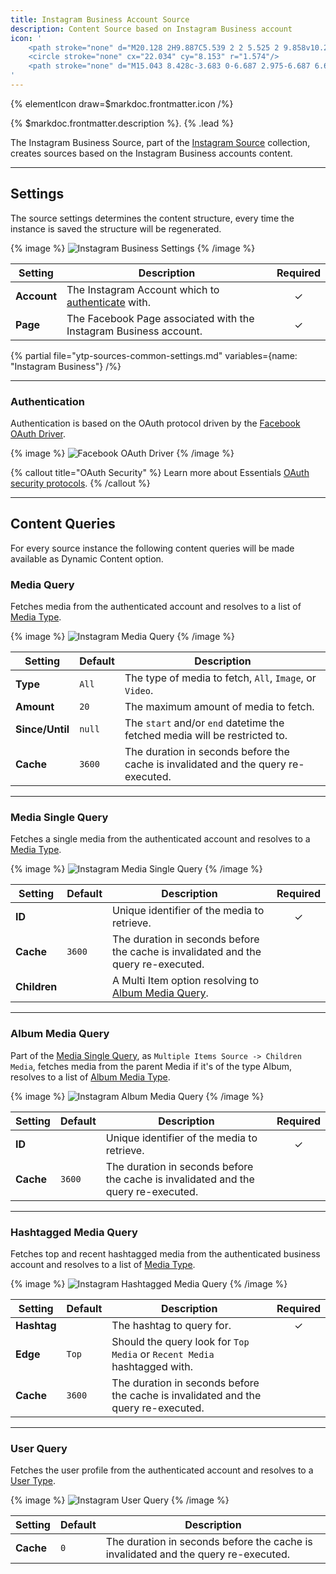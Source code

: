 ```yaml
---
title: Instagram Business Account Source
description: Content Source based on Instagram Business account
icon: '
    <path stroke="none" d="M20.128 2H9.887C5.539 2 2 5.525 2 9.858v10.284C2 24.475 5.539 28 9.887 28h10.226C24.475 28 28 24.475 28 20.142V9.858C28.014 5.525 24.475 2 20.128 2zm5.705 18.778a5.061 5.061 0 01-5.055 5.055H9.222a5.061 5.061 0 01-5.055-5.055V9.222a5.061 5.061 0 015.055-5.055h11.556a5.061 5.061 0 015.055 5.055v11.556z"/>
    <circle stroke="none" cx="22.034" cy="8.153" r="1.574"/>
    <path stroke="none" d="M15.043 8.428c-3.683 0-6.687 2.975-6.687 6.644 0 3.684 2.99 6.659 6.687 6.659 3.698 0 6.688-2.977 6.688-6.659-.014-3.669-3.004-6.644-6.688-6.644zm.073 10.905a4.325 4.325 0 01-4.334-4.319 4.324 4.324 0 014.334-4.318 4.324 4.324 0 014.333 4.318 4.324 4.324 0 01-4.333 4.319z"/>
'
---
```


{% elementIcon draw=$markdoc.frontmatter.icon /%}

{% $markdoc.frontmatter.description %}. {% .lead %}

The Instagram Business Source, part of the [Instagram Source](../) collection, creates sources based on the Instagram Business accounts content.

---

## Settings

The source settings determines the content structure, every time the instance is saved the structure will be regenerated.

{% image %}
![Instagram Business Settings](/next/assets/ytp/sources/ig-business-config.webp)
{% /image %}

| Setting | Description | Required |
| ------- | ----------- | :------: |
| **Account** | The Instagram Account which to [authenticate](#authentication) with. | &#x2713; |
| **Page** | The Facebook Page associated with the Instagram Business account. | &#x2713; |

{% partial file="ytp-sources-common-settings.md" variables={name: "Instagram Business"} /%}

---

### Authentication

Authentication is based on the OAuth protocol driven by the [Facebook OAuth Driver](/next/essentials-for-yoothemepro/auth/drivers/facebook-oauth).

{% image %}
![Facebook OAuth Driver](/next/assets/ytp/auths/driver-facebook-oauth.webp)
{% /image %}

{% callout title="OAuth Security" %}
Learn more about Essentials [OAuth security protocols](/next/essentials-for-yoothemepro/oauth-keys-secrets#security).
{% /callout %}

---

## Content Queries

For every source instance the following content queries will be made available as Dynamic Content option.

### Media Query

Fetches media from the authenticated account and resolves to a list of [Media Type](../#media-type).

{% image %}
![Instagram Media Query](/next/assets/ytp/sources/ig-query-media.webp)
{% /image %}

| Setting | Default | Description |
| ------- | ------- | ----------- |
| **Type** | `All` | The type of media to fetch, `All`, `Image`, or `Video`. |
| **Amount** | `20` | The maximum amount of media to fetch. |
| **Since/Until** | `null` | The `start` and/or `end` datetime the fetched media will be restricted to. |
| **Cache** | `3600` | The duration in seconds before the cache is invalidated and the query re-executed. |

---

### Media Single Query

Fetches a single media from the authenticated account and resolves to a [Media Type](../#media-type).

{% image %}
![Instagram Media Single Query](/next/assets/ytp/sources/ig-query-media-single.webp)
{% /image %}

| Setting | Default | Description | Required |
| ------- | ------- | ----------- | :------: |
| **ID** | | Unique identifier of the media to retrieve. | &#x2713; |
| **Cache** | `3600` | The duration in seconds before the cache is invalidated and the query re-executed. |
| **Children** | | A Multi Item option resolving to [Album Media Query](#album-media-query). |

---

### Album Media Query

Part of the [Media Single Query](#media-single-query), as `Multiple Items Source -> Children Media`, fetches media from the parent Media if it's of the type Album, resolves to a list of [Album Media Type](../#album-media-type).

{% image %}
![Instagram Album Media Query](/next/assets/ytp/sources/ig-query-media-single.webp)
{% /image %}

| Setting | Default | Description | Required |
| ------- | ------- | ----------- | :------: |
| **ID** | | Unique identifier of the media to retrieve. | &#x2713; |
| **Cache** | `3600` | The duration in seconds before the cache is invalidated and the query re-executed. |

---

### Hashtagged Media Query

Fetches top and recent hashtagged media from the authenticated business account and resolves to a list of [Media Type](../#media-type).

{% image %}
![Instagram Hashtagged Media Query](/next/assets/ytp/sources/ig-query-hashtagged-media.webp)
{% /image %}

| Setting | Default | Description | Required |
| ------- | ------- | ----------- | :------: |
| **Hashtag** | | The hashtag to query for. | &#x2713; |
| **Edge** |`Top` | Should the query look for `Top Media` or `Recent Media` hashtagged with. |
| **Cache** | `3600` | The duration in seconds before the cache is invalidated and the query re-executed. |

---

### User Query

Fetches the user profile from the authenticated account and resolves to a [User Type](../#user-type).

{% image %}
![Instagram User Query](/next/assets/ytp/sources/ig-query-user.webp)
{% /image %}

| Setting | Default | Description |
| ------- | ------- | ----------- |
| **Cache** | `0` | The duration in seconds before the cache is invalidated and the query re-executed. |
